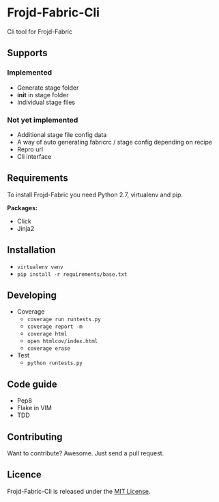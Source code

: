 # Frojd-Fabric-Cli
Cli tool for Frojd-Fabric

## Supports

### Implemented
- Generate stage folder
- __init__ in stage folder
- Individual stage files

### Not yet implemented
- Additional stage file config data
- A way of auto generating fabricrc / stage config depending on recipe
- Repro url
- Cli interface

## Requirements
To install Frojd-Fabric you need Python 2.7, virtualenv and pip.

**Packages:**

- Click
- Jinja2

## Installation
- `virtualenv venv`
- `pip install -r requirements/base.txt`

## Developing
- Coverage
	- `coverage run runtests.py`
	- `coverage report -m`
	- `coverage html`
	- `open htmlcov/index.html`
	- `coverage erase`
- Test
	- `python runtests.py`

## Code guide
- Pep8
- Flake in VIM
- TDD

## Contributing
Want to contribute? Awesome. Just send a pull request.

## Licence
Frojd-Fabric-Cli is released under the [MIT License](http://www.opensource.org/licenses/MIT).

